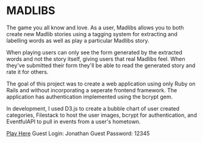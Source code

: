 # MADLIBS
The game you all know and love. As a user, Madlibs allows you to both create new Madlib stories using a tagging system for extracting and labelling words as well as play a particular Madlibs story.

When playing users can only see the form generated by the extracted words and not the story itself, giving users that real Madlibs feel. When they've submitted their form they'll be able to read the generated story and rate it for others.

The goal of this project was to create a web application using only Ruby on Rails and without incorporating a seperate frontend framework. The application has authentication implemented using the bcrypt gem.

In development, I used D3.js to create a bubble chart of user created categories, Filestack to host the user images, bcrypt for authentication, and EventfulAPI to pull in events from a user's hometown.

[Play Here](https://www.google.com)
Guest Login: Jonathan
Guest Password: 12345
